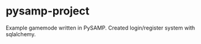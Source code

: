 # pysamp-project

Example gamemode written in PySAMP. Created login/register system with sqlalchemy.
